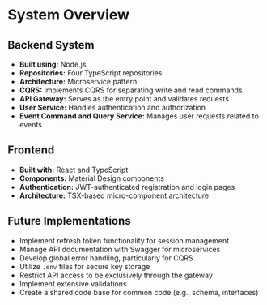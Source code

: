 # System Overview

## Backend System
- **Built using:** Node.js
- **Repositories:** Four TypeScript repositories
- **Architecture:** Microservice pattern
- **CQRS:** Implements CQRS for separating write and read commands
- **API Gateway:** Serves as the entry point and validates requests
- **User Service:** Handles authentication and authorization
- **Event Command and Query Service:** Manages user requests related to events

## Frontend
- **Built with:** React and TypeScript
- **Components:** Material Design components
- **Authentication:** JWT-authenticated registration and login pages
- **Architecture:** TSX-based micro-component architecture

## Future Implementations
- Implement refresh token functionality for session management
- Manage API documentation with Swagger for microservices
- Develop global error handling, particularly for CQRS
- Utilize `.env` files for secure key storage
- Restrict API access to be exclusively through the gateway
- Implement extensive validations
- Create a shared code base for common code (e.g., schema, interfaces)
